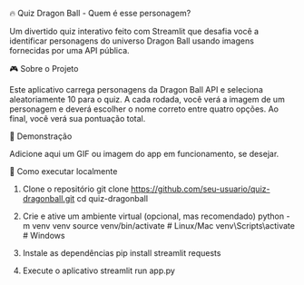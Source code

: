 🔥 Quiz Dragon Ball - Quem é esse personagem?

Um divertido quiz interativo feito com Streamlit
 que desafia você a identificar personagens do universo Dragon Ball usando imagens fornecidas por uma API pública.

🎮 Sobre o Projeto

Este aplicativo carrega personagens da Dragon Ball API
 e seleciona aleatoriamente 10 para o quiz. A cada rodada, você verá a imagem de um personagem e deverá escolher o nome correto entre quatro opções. Ao final, você verá sua pontuação total.

📸 Demonstração

Adicione aqui um GIF ou imagem do app em funcionamento, se desejar.

🚀 Como executar localmente
1. Clone o repositório
git clone https://github.com/seu-usuario/quiz-dragonball.git
cd quiz-dragonball

2. Crie e ative um ambiente virtual (opcional, mas recomendado)
python -m venv venv
source venv/bin/activate  # Linux/Mac
venv\Scripts\activate     # Windows

3. Instale as dependências
pip install streamlit requests

4. Execute o aplicativo
streamlit run app.py
